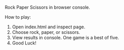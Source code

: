 Rock Paper Scissors in browser console.

How to play: 
1. Open index.html and inspect page.
2. Choose rock, paper, or scissors.
3. View results in console. One game is a best of five.
4. Good Luck!
